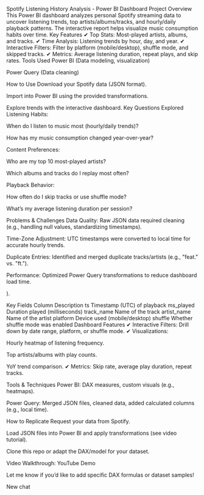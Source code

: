 Spotify Listening History Analysis - Power BI Dashboard
Project Overview
This Power BI dashboard analyzes personal Spotify streaming data to uncover listening trends, top artists/albums/tracks, and hourly/daily playback patterns. The interactive report helps visualize music consumption habits over time.
Key Features
✔ Top Stats: Most-played artists, albums, and tracks.
✔ Time Analysis: Listening trends by hour, day, and year.
✔ Interactive Filters: Filter by platform (mobile/desktop), shuffle mode, and skipped tracks.
✔ Metrics: Average listening duration, repeat plays, and skip rates.
Tools Used
Power BI (Data modeling, visualization)

Power Query (Data cleaning)

How to Use
Download your Spotify data (JSON format).

Import into Power BI using the provided transformations.

Explore trends with the interactive dashboard.
Key Questions Explored
Listening Habits:

When do I listen to music most (hourly/daily trends)?

How has my music consumption changed year-over-year?

Content Preferences:

Who are my top 10 most-played artists?

Which albums and tracks do I replay most often?

Playback Behavior:

How often do I skip tracks or use shuffle mode?

What’s my average listening duration per session?

Problems & Challenges
Data Quality: Raw JSON data required cleaning (e.g., handling null values, standardizing timestamps).

Time-Zone Adjustment: UTC timestamps were converted to local time for accurate hourly trends.

Duplicate Entries: Identified and merged duplicate tracks/artists (e.g., "feat." vs. "ft.").

Performance: Optimized Power Query transformations to reduce dashboard load time.

).



Key Fields
Column	Description
ts	Timestamp (UTC) of playback
ms_played	Duration played (milliseconds)
track_name	Name of the track
artist_name	Name of the artist
platform	Device used (mobile/desktop)
shuffle	Whether shuffle mode was enabled
Dashboard Features
✔ Interactive Filters: Drill down by date range, platform, or shuffle mode.
✔ Visualizations:

Hourly heatmap of listening frequency.

Top artists/albums with play counts.

YoY trend comparison.
✔ Metrics: Skip rate, average play duration, repeat tracks.

Tools & Techniques
Power BI: DAX measures, custom visuals (e.g., heatmaps).

Power Query: Merged JSON files, cleaned data, added calculated columns (e.g., local time).

How to Replicate
Request your data from Spotify.

Load JSON files into Power BI and apply transformations (see video tutorial).

Clone this repo or adapt the DAX/model for your dataset.



Video Walkthrough: YouTube Demo

Let me know if you’d like to add specific DAX formulas or dataset samples!

New chat






